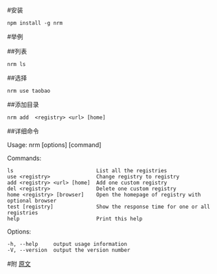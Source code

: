 #安装

`
npm install -g nrm
`

#举例

##列表

`
nrm ls
`

##选择

`
nrm use taobao
`

##添加目录

`
nrm add  <registry> <url> [home]
`

##详细命令

Usage: nrm [options] [command]

  Commands:

    ls                           List all the registries
    use <registry>               Change registry to registry
    add <registry> <url> [home]  Add one custom registry
    del <registry>               Delete one custom registry
    home <registry> [browser]    Open the homepage of registry with optional browser
    test [registry]              Show the response time for one or all registries
    help                         Print this help

  Options:

    -h, --help     output usage information
    -V, --version  output the version number
#附
[原文](https://github.com/Pana/nrm)